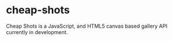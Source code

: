cheap-shots
===========

Cheap Shots is a JavaScript, and HTML5 canvas based gallery API currently in development.
